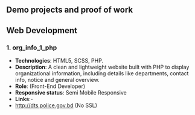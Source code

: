 ## Demo projects and proof of work

## Web Development

### 1. org_info_1_php

- **Technologies**: HTML5, SCSS, PHP.
- **Description**: A clean and lightweight website built with PHP to display organizational information, including details like departments, contact info, notice and general overview.
- **Role**: (Front-End Developer)
- **Responsive status**: Semi Mobile Responsive
- **Links**:-
- http://dts.police.gov.bd (No SSL)
